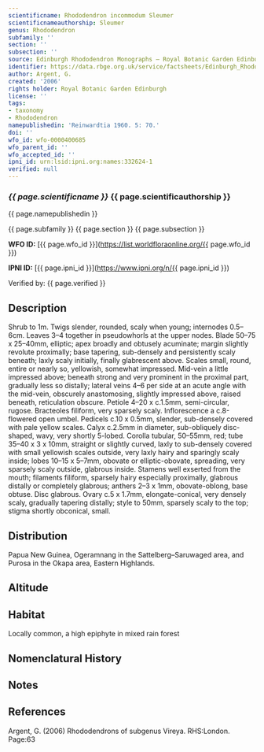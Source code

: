 ```yaml
---
scientificname: Rhododendron incommodum Sleumer
scientificnameauthorship: Sleumer
genus: Rhododendron
subfamily: ''
section: ''
subsection: ''
source: Edinburgh Rhododendron Monographs – Royal Botanic Garden Edinburgh
identifier: https://data.rbge.org.uk/service/factsheets/Edinburgh_Rhododendron_Monographs.xhtml
author: Argent, G.
created: '2006'
rights holder: Royal Botanic Garden Edinburgh
license: ''
tags:
- taxonomy
- Rhododendron
namepublishedin: 'Reinwardtia 1960. 5: 70.'
doi: ''
wfo_id: wfo-0000400685
wfo_parent_id: ''
wfo_accepted_id: ''
ipni_id: urn:lsid:ipni.org:names:332624-1
verified: null
---
```

### _{{ page.scientificname }}_ {{ page.scientificauthorship }}
 {{ page.namepublishedin }}

{{ page.subfamily }} {{ page.section }} {{ page.subsection }}

**WFO ID:** [{{ page.wfo_id }}](https://list.worldfloraonline.org/{{ page.wfo_id }})

**IPNI ID:** [{{ page.ipni_id }}](https://www.ipni.org/n/{{ page.ipni_id }})

Verified by: {{ page.verified }}



## Description
Shrub to 1m. Twigs slender, rounded, scaly when young; internodes 0.5–6cm. Leaves 3–4 together in pseudo­whorls at the upper nodes. Blade 50–75 x 25–40mm, elliptic; apex broadly and obtusely acuminate; margin slightly revolute proximally; base tapering, sub-densely and persistently scaly beneath; laxly scaly initially, finally glabrescent above. Scales small, round, entire or nearly so, yellowish, somewhat impressed. Mid-vein a little impressed above; beneath strong and very prominent in the proximal part, gradually less so distally; lateral veins 4–6 per side at an acute angle with the mid-vein, obscurely anastomosing, slightly impressed above, raised beneath, reticulation obscure. Petiole 4–20 x c.1.5mm, semi-circular, rugose. Bracteoles filiform, very sparsely scaly. Inflorescence a c.8-flowered open umbel. Pedicels c.10 x 0.5mm, slender, sub-densely covered with pale yellow scales. Calyx c.2.5mm in diameter, sub-obliquely disc-shaped, wavy, very shortly 5-lobed. Corolla tubular, 50–55mm, red; tube 35–40 x 3 x 10mm, straight or slightly curved, laxly to sub-densely covered with small yellowish scales outside, very laxly hairy and sparingly scaly inside; lobes 10–15 x 5–7mm, obovate or elliptic-obovate, spreading, very sparsely scaly outside, glabrous inside. Stamens well exserted from the mouth; filaments filiform, sparsely hairy especially proximally, glabrous distally or completely glabrous; anthers 2–3 x 1mm, obovate-oblong, base obtuse. Disc glabrous. Ovary c.5 x 1.7mm, elongate-conical, very densely scaly, gradually tapering distally; style to 50mm, sparsely scaly to the top; stigma shortly obconical, small.

## Distribution
Papua New Guinea, Ogeramnang in the Sattelberg–Saruwaged area, and Purosa in the Okapa area, Eastern Highlands.

## Altitude


## Habitat
Locally common, a high epiphyte in mixed rain forest

## Nomenclatural History

                       
## Notes


## References

Argent, G. (2006) Rhododendrons of subgenus Vireya. RHS:London. Page:63
